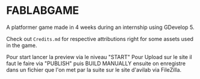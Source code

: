 # FABLABGAME
A platformer game made in 4 weeks during an internship using GDevelop 5.

Check out `Credits.md` for respective attributions right for some assets used in the game.

Pour start lancer la preview via le niveau "START"
Pour Upload sur le site il faut le faire via "PUBLISH" puis BUILD MANUALLY ensuite on enregistre dans un fichier que l'on met par la suite sur le site d'avilab via FileZilla.

